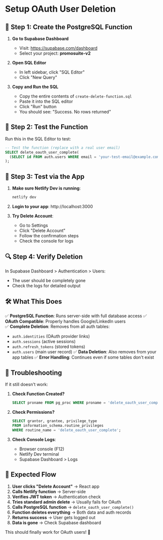 # Setup OAuth User Deletion

## 🔧 Step 1: Create the PostgreSQL Function

1. **Go to Supabase Dashboard**
   - Visit: https://supabase.com/dashboard
   - Select your project: **promosuite-v2**

2. **Open SQL Editor**
   - In left sidebar, click "SQL Editor"
   - Click "New Query"

3. **Copy and Run the SQL**
   - Copy the entire contents of `create-delete-function.sql`
   - Paste it into the SQL editor
   - Click "Run" button
   - You should see: "Success. No rows returned"

## 🧪 Step 2: Test the Function

Run this in the SQL Editor to test:

```sql
-- Test the function (replace with a real user email)
SELECT delete_oauth_user_complete(
  (SELECT id FROM auth.users WHERE email = 'your-test-email@example.com')
);
```

## 🚀 Step 3: Test via the App

1. **Make sure Netlify Dev is running**:
   ```bash
   netlify dev
   ```

2. **Login to your app**: http://localhost:3000

3. **Try Delete Account**:
   - Go to Settings
   - Click "Delete Account"
   - Follow the confirmation steps
   - Check the console for logs

## 🔍 Step 4: Verify Deletion

In Supabase Dashboard > Authentication > Users:
- The user should be completely gone
- Check the logs for detailed output

## 🛠️ What This Does

✅ **PostgreSQL Function**: Runs server-side with full database access
✅ **OAuth Compatible**: Properly handles Google/LinkedIn users  
✅ **Complete Deletion**: Removes from all auth tables:
   - `auth.identities` (OAuth provider links)
   - `auth.sessions` (active sessions)
   - `auth.refresh_tokens` (stored tokens)
   - `auth.users` (main user record)
✅ **Data Deletion**: Also removes from your app tables
✅ **Error Handling**: Continues even if some tables don't exist

## 🐛 Troubleshooting

If it still doesn't work:

1. **Check Function Created?**
   ```sql
   SELECT proname FROM pg_proc WHERE proname = 'delete_oauth_user_complete';
   ```

2. **Check Permissions?**
   ```sql
   SELECT grantor, grantee, privilege_type 
   FROM information_schema.routine_privileges 
   WHERE routine_name = 'delete_oauth_user_complete';
   ```

3. **Check Console Logs**:
   - Browser console (F12)
   - Netlify Dev terminal
   - Supabase Dashboard > Logs

## 🎯 Expected Flow

1. **User clicks "Delete Account"** → React app
2. **Calls Netlify function** → Server-side 
3. **Verifies JWT token** → Authentication check
4. **Tries standard admin delete** → Usually fails for OAuth
5. **Calls PostgreSQL function** → `delete_oauth_user_complete()`
6. **Function deletes everything** → Both data and auth records
7. **Returns success** → User gets logged out
8. **Data is gone** → Check Supabase dashboard

This should finally work for OAuth users! 🎉